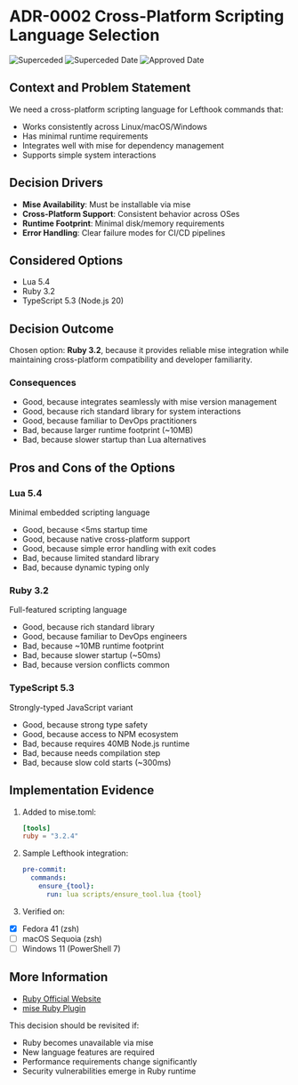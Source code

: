 # **ADR-0002** Cross-Platform Scripting Language Selection

![Superceded](https://img.shields.io/badge/status-superceded-purple)
![Superceded Date](https://img.shields.io/badge/Superceded_On-18_Feb_2025-purple)
![Approved Date](https://img.shields.io/badge/Approved_On-16_Feb_2025-lightblue)

## Context and Problem Statement

We need a cross-platform scripting language for Lefthook commands that:

* Works consistently across Linux/macOS/Windows
* Has minimal runtime requirements
* Integrates well with mise for dependency management
* Supports simple system interactions

## Decision Drivers

* **Mise Availability**: Must be installable via mise
* **Cross-Platform Support**: Consistent behavior across OSes
* **Runtime Footprint**: Minimal disk/memory requirements
* **Error Handling**: Clear failure modes for CI/CD pipelines

## Considered Options

* Lua 5.4
* Ruby 3.2
* TypeScript 5.3 (Node.js 20)

## Decision Outcome

Chosen option: **Ruby 3.2**, because it provides reliable mise integration while maintaining cross-platform compatibility and developer familiarity.

### Consequences

* Good, because integrates seamlessly with mise version management
* Good, because rich standard library for system interactions  
* Good, because familiar to DevOps practitioners
* Bad, because larger runtime footprint (~10MB)
* Bad, because slower startup than Lua alternatives

## Pros and Cons of the Options

### Lua 5.4

Minimal embedded scripting language

* Good, because <5ms startup time
* Good, because native cross-platform support
* Good, because simple error handling with exit codes
* Bad, because limited standard library
* Bad, because dynamic typing only

### Ruby 3.2

Full-featured scripting language

* Good, because rich standard library
* Good, because familiar to DevOps engineers
* Bad, because ~10MB runtime footprint
* Bad, because slower startup (~50ms)
* Bad, because version conflicts common

### TypeScript 5.3

Strongly-typed JavaScript variant

* Good, because strong type safety
* Good, because access to NPM ecosystem
* Bad, because requires 40MB Node.js runtime
* Bad, because needs compilation step
* Bad, because slow cold starts (~300ms)

## Implementation Evidence

1. Added to mise.toml:

    ```toml
    [tools]
    ruby = "3.2.4"
    ```

2. Sample Lefthook integration:

    ```yaml
    pre-commit:
      commands:
        ensure_{tool}:
          run: lua scripts/ensure_tool.lua {tool}
    ```

3. Verified on:

* [x] Fedora 41 (zsh)
* [ ] macOS Sequoia (zsh)
* [ ] Windows 11 (PowerShell 7)

## More Information

* [Ruby Official Website](https://www.ruby-lang.org/en/)
* [mise Ruby Plugin](https://mise.jdx.dev/config/#ruby)

This decision should be revisited if:

* Ruby becomes unavailable via mise
* New language features are required
* Performance requirements change significantly
* Security vulnerabilities emerge in Ruby runtime
